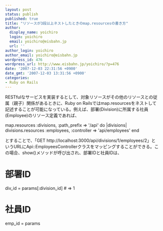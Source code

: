 ```yaml
---
layout: post
status: publish
published: true
title: "リソースが3段以上ネストしたときのmap.resourcesの書き方"
author:
  display_name: yoichiro
  login: yoichiro
  email: yoichiro@eisbahn.jp
  url: ''
author_login: yoichiro
author_email: yoichiro@eisbahn.jp
wordpress_id: 476
wordpress_url: http://www.eisbahn.jp/yoichiro/?p=476
date: '2007-12-03 22:31:56 +0900'
date_gmt: '2007-12-03 13:31:56 +0900'
categories:
- Ruby on Rails
---
```


RESTfulなサービスを実装するとして、対象リソースがその他のリソースとの従属（親子）関係があるときに、Ruby on Railsではmap.resourcesをネストして記述することが可能になっている。例えば、部署(Division)に所属する社員(Employee)のリソース定義であれば、

map.resources :divisions, :path_prefix => '/api' do |divisions|
divisions.resources :employees, :controller => 'api/employees'
end

とすることで、「GET http://localhost:3000/api/divisions/1/employees/2」というURLにApi::EmployeesControllerクラスをマッピングすることができる。この場合、show()メソッドが呼び出され、部署IDと社員IDは、

# 部署ID
div_id = params[:division_id]  # => 1
# 社員ID
emp_id = params
